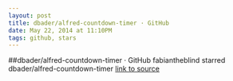 ```yaml
---
layout: post
title: dbader/alfred-countdown-timer · GitHub
date: May 22, 2014 at 11:10PM
tags: github, stars
---
```

##dbader/alfred-countdown-timer · GitHub
fabiantheblind starred dbader/alfred-countdown-timer
[link to source](http://ift.tt/Tzdgx6) 

